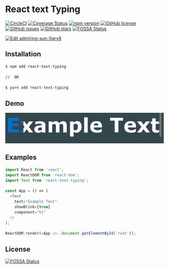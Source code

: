 # React text Typing


[![CircleCI](https://circleci.com/gh/Oda2/react-text-typing.svg?style=shield)](https://circleci.com/gh/Oda2/react-text-typing)
[![Coverage Status](https://coveralls.io/repos/github/Oda2/react-text-typing/badge.svg?branch=master)](https://coveralls.io/github/Oda2/react-text-typing?branch=master)
[![npm version](https://badge.fury.io/js/react-text-typing.svg)](https://badge.fury.io/js/react-text-typing)
[![GitHub license](https://img.shields.io/github/license/Oda2/react-text-typing)](https://github.com/Oda2/react-text-typing/blob/master/LICENSE)
[![GitHub issues](https://img.shields.io/github/issues/Oda2/react-text-typing)](https://github.com/Oda2/react-text-typing/issues)
[![GitHub stars](https://img.shields.io/github/stars/Oda2/react-text-typing)](https://github.com/Oda2/react-text-typing/stargazers)
[![FOSSA Status](https://app.fossa.io/api/projects/git%2Bgithub.com%2FOda2%2Freact-text-typing.svg?type=shield)](https://app.fossa.io/projects/git%2Bgithub.com%2FOda2%2Freact-text-typing?ref=badge_shield)

[![Edit admiring-sun-5qry6](https://codesandbox.io/static/img/play-codesandbox.svg)](https://codesandbox.io/s/admiring-sun-5qry6?fontsize=14&hidenavigation=1&theme=dark)

## Installation

```sh
$ npm add react-text-typing

//  OR

$ yarn add react-text-typing
```

## Demo
![Exemple](./docs/example.gif)

## Examples

```js
import React from 'react';
import ReactDOM from 'react-dom';
import Text from 'react-text-typing';

const App = () => (
  <Text
    text="Example Text"
    showBlink={true}
    component="h1"
  />
);

ReactDOM.render(<App />, document.getElementById('root'));
```


## License
[![FOSSA Status](https://app.fossa.io/api/projects/git%2Bgithub.com%2FOda2%2Freact-text-typing.svg?type=large)](https://app.fossa.io/projects/git%2Bgithub.com%2FOda2%2Freact-text-typing?ref=badge_large)
